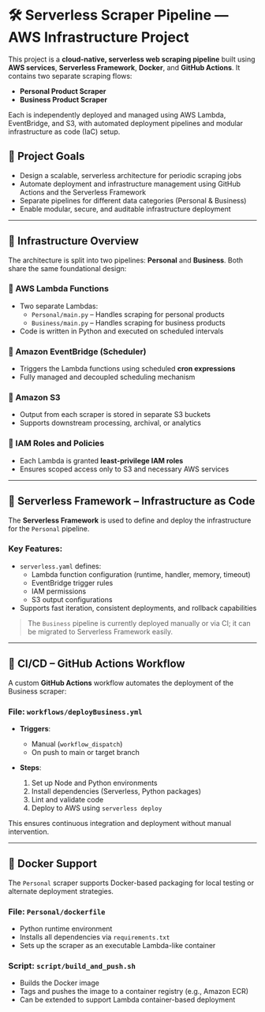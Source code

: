 # 🛠️ Serverless Scraper Pipeline — AWS Infrastructure Project

This project is a **cloud-native, serverless web scraping pipeline** built using **AWS services**, **Serverless Framework**, **Docker**, and **GitHub Actions**. It contains two separate scraping flows:

- **Personal Product Scraper**
- **Business Product Scraper**

Each is independently deployed and managed using AWS Lambda, EventBridge, and S3, with automated deployment pipelines and modular infrastructure as code (IaC) setup.

## 📌 Project Goals

- Design a scalable, serverless architecture for periodic scraping jobs
- Automate deployment and infrastructure management using GitHub Actions and the Serverless Framework
- Separate pipelines for different data categories (Personal & Business)
- Enable modular, secure, and auditable infrastructure deployment

---

## 🧱 Infrastructure Overview

The architecture is split into two pipelines: **Personal** and **Business**. Both share the same foundational design:

### 🔹 AWS Lambda Functions
- Two separate Lambdas:
  - `Personal/main.py` – Handles scraping for personal products
  - `Business/main.py` – Handles scraping for business products
- Code is written in Python and executed on scheduled intervals

### 🔹 Amazon EventBridge (Scheduler)
- Triggers the Lambda functions using scheduled **cron expressions**
- Fully managed and decoupled scheduling mechanism

### 🔹 Amazon S3
- Output from each scraper is stored in separate S3 buckets
- Supports downstream processing, archival, or analytics

### 🔹 IAM Roles and Policies
- Each Lambda is granted **least-privilege IAM roles**
- Ensures scoped access only to S3 and necessary AWS services

---

## 🧩 Serverless Framework – Infrastructure as Code

The **Serverless Framework** is used to define and deploy the infrastructure for the `Personal` pipeline.

### Key Features:
- `serverless.yaml` defines:
  - Lambda function configuration (runtime, handler, memory, timeout)
  - EventBridge trigger rules
  - IAM permissions
  - S3 output configurations
- Supports fast iteration, consistent deployments, and rollback capabilities

> The `Business` pipeline is currently deployed manually or via CI; it can be migrated to Serverless Framework easily.

---

## 🔁 CI/CD – GitHub Actions Workflow

A custom **GitHub Actions** workflow automates the deployment of the Business scraper:

### File: `workflows/deployBusiness.yml`

- **Triggers**:
  - Manual (`workflow_dispatch`)
  - On push to main or target branch

- **Steps**:
  1. Set up Node and Python environments
  2. Install dependencies (Serverless, Python packages)
  3. Lint and validate code
  4. Deploy to AWS using `serverless deploy`

This ensures continuous integration and deployment without manual intervention.

---

## 🐳 Docker Support

The `Personal` scraper supports Docker-based packaging for local testing or alternate deployment strategies.

### File: `Personal/dockerfile`

- Python runtime environment
- Installs all dependencies via `requirements.txt`
- Sets up the scraper as an executable Lambda-like container

### Script: `script/build_and_push.sh`

- Builds the Docker image
- Tags and pushes the image to a container registry (e.g., Amazon ECR)
- Can be extended to support Lambda container-based deployment

